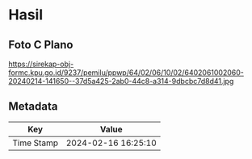 # Hasil

## Foto C Plano

https://sirekap-obj-formc.kpu.go.id/9237/pemilu/ppwp/64/02/06/10/02/6402061002060-20240214-141650--37d5a425-2ab0-44c8-a314-9dbcbc7d8d41.jpg


## Metadata

| Key        | Value               |
| ---------- | ------------------- |
| Time Stamp | 2024-02-16 16:25:10 |



